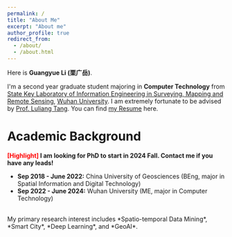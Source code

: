 ```yaml
---
permalink: /
title: "About Me"
excerpt: "About me"
author_profile: true
redirect_from: 
  - /about/
  - /about.html
---
```


Here is **Guangyue Li (栗广岳)**.

I'm a second year graduate student majoring in **Computer Technology** from [State Key Laboratory of Information Engineering in Surveying, Mapping and Remote Sensing](http://www.lmars.whu.edu.cn/en), [Wuhan University](https://en.whu.edu.cn/). I am extremely fortunate to be advised by [Prof. Luliang Tang](http://jszy.whu.edu.cn/tangluliang). 
You can find [my Resume](../homepage/files/lgycv.pdf) here.

# Academic Background

**<font color='red'>[Highlight]</font> I am looking for PhD to start in 2024 Fall. Contact me if you have any leads!**

- **Sep 2018 - June 2022:** China University of Geosciences (BEng, major in Spatial Information and Digital Technology)
- **Sep 2022 - June 2024:** Wuhan University (ME, major in Computer Technology) 

<br>
My primary research interest includes *Spatio-temporal Data Mining*, *Smart City*, *Deep Learning*, and *GeoAI*.
